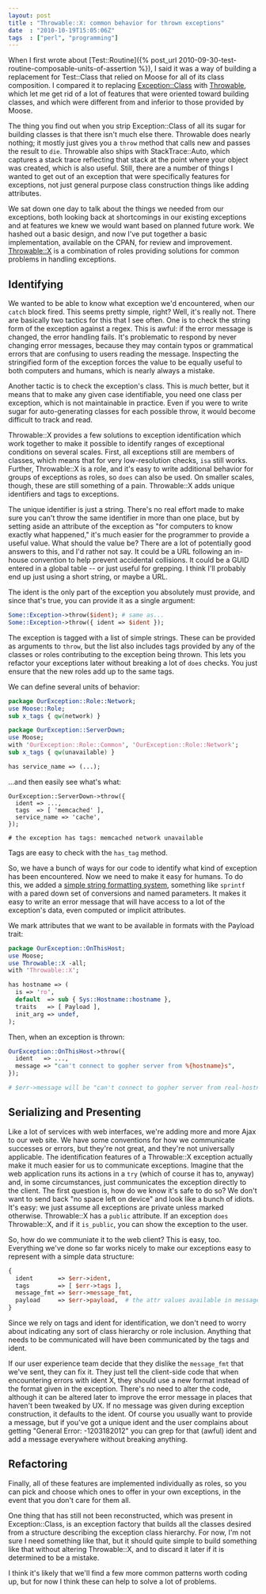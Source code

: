 ```yaml
---
layout: post
title : "Throwable::X: common behavior for thrown exceptions"
date  : "2010-10-19T15:05:06Z"
tags  : ["perl", "programming"]
---
```

When I first wrote about
[Test::Routine]({% post_url 2010-09-30-test-routine-composable-units-of-assertion %}), I said it was a way
of building a replacement for Test::Class that relied on Moose for all of its
class composition.  I compared it to replacing
[Exception::Class](http://search.cpan.org/dist/Exception-Class/) with
[Throwable](http://search.cpan.org/dist/Throwable/), which let me get rid of a
lot of features that were oriented toward building classes, and which were
different from and inferior to those provided by Moose.

The thing you find out when you strip Exception::Class of all its sugar for
building classes is that there isn't much else there.  Throwable does nearly
nothing; it mostly just gives you a `throw` method that calls new and passes
the result to `die`.  Throwable also ships with StackTrace::Auto, which
captures a stack trace reflecting that stack at the point where your object was
created, which is also useful.  Still, there are a number of things I wanted to
get out of an exception that were specifically features for exceptions, not
just general purpose class construction things like adding attributes.

We sat down one day to talk about the things we needed from our exceptions,
both looking back at shortcomings in our existing exceptions and at features we
knew we would want based on planned future work.  We hashed out a basic design,
and now I've put together a basic implementation, available on the CPAN, for
review and improvement.
[Throwable::X](http://search.cpan.org/dist/Throwable-X/) is a combination of
roles providing solutions for common problems in handling exceptions.

## Identifying

We wanted to be able to know what exception we'd encountered, when our `catch`
block fired.  This seems pretty simple, right?  Well, it's really not.  There
are basically two tactics for this that I see often.  One is to check the
string form of the exception against a regex.  This is awful: if the error
message is changed, the error handling fails.  It's problematic to respond by
never changing error messages, because they may contain typos or grammatical
errors that are confusing to users reading the message.  Inspecting the
stringified form of the exception forces the value to be equally useful to both
computers and humans, which is nearly always a mistake.

Another tactic is to check the exception's class.  This is *much* better, but
it means that to make any given case identifiable, you need one class per
exception, which is not maintainable in practice.  Even if you were to write
sugar for auto-generating classes for each possible throw, it would become
difficult to track and read.

Throwable::X provides a few solutions to exception identification which work
together to make it possible to identify ranges of exceptional conditions on
several scales.  First, all exceptions still are members of classes, which
means that for very low-resolution checks, `isa` still works.  Further,
Throwable::X is a role, and it's easy to write additional behavior for groups
of exceptions as roles, so `does` can also be used.  On smaller scales, though,
these are still something of a pain.  Throwable::X adds unique identifiers and
tags to exceptions.

The unique identifier is just a string.  There's no real effort made to make
sure you can't throw the same identifier in more than one place, but by setting
aside an attribute of the exception as "for computers to know exactly what
happened," it's much easier for the programmer to provide a useful value.  What
should the value be?  There are a lot of potentially good answers to this, and
I'd rather not say.  It could be a URL following an in-house convention to help
prevent accidental collisions.  It could be a GUID entered in a global table --
or just useful for grepping.  I think I'll probably end up just using a short
string, or maybe a URL.

The ident is the only part of the exception you absolutely must provide, and
since that's true, you can provide it as a single argument:

```perl
Some::Exception->throw($ident); # same as...
Some::Exception->throw({ ident => $ident });
```

The exception is tagged with a list of simple strings.  These can be provided
as arguments to `throw`, but the list also includes tags provided by any of the
classes or roles contributing to the exception being thrown.  This lets you
refactor your exceptions later without breaking a lot of `does` checks.  You
just ensure that the new roles add up to the same tags.

We can define several units of behavior:

```perl
package OurException::Role::Network;
use Moose::Role;
sub x_tags { qw(network) }

package OurException::ServerDown;
use Moose;
with 'OurException::Role::Common', 'OurException::Role::Network';
sub x_tags { qw(unavailable) }

has service_name => (...);
```

...and then easily see what's what:

```
OurException::ServerDown->throw({
  ident => ...,
  tags  => [ 'memcached' ],
  service_name => 'cache',
});

# the exception has tags: memcached network unavailable
```

Tags are easy to check with the `has_tag` method.

So, we have a bunch of ways for our code to identify what kind of exception has
been encountered.  Now we need to make it easy for humans.  To do this, we
added a [simple string formatting
system](http://search.cpan.org/dist/String-Errf/), something like `sprintf`
with a pared down set of conversions and named parameters.  It makes it easy to
write an error message that will have access to a lot of the exception's data,
even computed or implicit attributes.

We mark attributes that we want to be available in formats with the Payload
trait:

```perl
package OurException::OnThisHost;
use Moose;
use Throwable::X -all;
with 'Throwable::X';

has hostname => (
  is => 'ro',
  default  => sub { Sys::Hostname::hostname },
  traits   => [ Payload ],
  init_arg => undef,
);
```

Then, when an exception is thrown:

```perl
OurException::OnThisHost->throw({
  ident   => ...,
  message => "can't connect to gopher server from %{hostname}s",
});

# $err->message will be "can't connect to gopher server from real-hostname"
```

## Serializing and Presenting

Like a lot of services with web interfaces, we're adding more and more Ajax to
our web site.  We have some conventions for how we communicate successes or
errors, but they're not great, and they're not universally applicable.  The
identification features of a Throwable::X exception actually make it much
easier for us to communicate exceptions.  Imagine that the web application runs
its actions in a `try` (which of course it has to, anyway) and, in some
circumstances, just communicates the exception directly to the client.  The
first question is, how do we know it's safe to do so?  We don't want to send
back "no space left on device" and look like a bunch of idiots.  It's easy: we
just assume all exceptions are private unless marked otherwise.  Throwable::X
has a `public` attribute.  If an exception `does` Throwable::X, and if it
`is_public`, you can show the exception to the user.

So, how do we communiate it to the web client?  This is easy, too.  Everything
we've done so far works nicely to make our exceptions easy to represent with a
simple data structure:

```perl
{
  ident       => $err->ident,
  tags        => [ $err->tags ],
  message_fmt => $err->message_fmt,
  payload     => $err->payload,  # the attr values available in message_fmt
}
```

Since we rely on tags and ident for identification, we don't need to worry
about indicating any sort of class hierarchy or role inclusion.  Anything that
needs to be communicated will have been communicated by the tags and ident.

If our user experience team decide that they dislike the `message_fmt` that
we've sent, they can fix it.  They just tell the client-side code that when
encountering errors with ident X, they should use a new format instead of the
format given in the exception.  There's no need to alter the code, although it
can be altered later to improve the error message in places that haven't been
tweaked by UX.  If no message was given during exception construction, it
defaults to the ident.  Of course you usually want to provide a message, but if
you've got a unique ident and the user complains about getting "General Error:
-1203182012" you can grep for that (awful) ident and add a message everywhere
without breaking anything.

## Refactoring

Finally, all of these features are implemented individually as roles, so you
can pick and choose which ones to offer in your own exceptions, in the event
that you don't care for them all.

One thing that has still not been reconstructed, which was present in
Exception::Class, is an exception factory that builds all the classes desired
from a structure describing the exception class hierarchy.  For now, I'm not
sure I need something like that, but it should quite simple to build something
like that without altering Throwable::X, and to discard it later if it is
determined to be a mistake.

I think it's likely that we'll find a few more common patterns worth coding up,
but for now I think these can help to solve a lot of problems.

